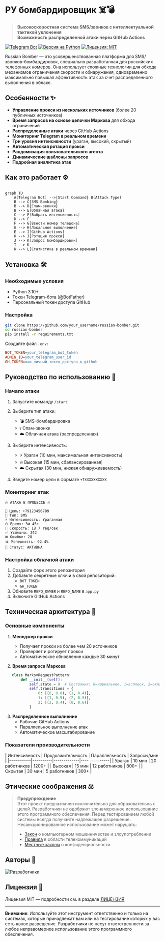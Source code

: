 # РУ бомбардировщик ☠️💣

> **Высокоскоростная система SMS/звонков с интеллектуальной тактикой уклонения**  
> **Возможность распределенной атаки через GitHub Actions**

[![Telegram Bot](https://img.shields.io/badge/Telegram-Bot-blue?logo=telegram)](https://t.me/your_bot)
[![Версия на Python](https://img.shields.io/badge/Python-3.10%2B-blue?logo=python)](https://python.org)
[![Лицензия: MIT](https://img.shields.io/badge/License-MIT-yellow.svg)](https://opensource.org/licenses/MIT)

Russian Bomber — это усовершенствованная платформа для SMS/звонков-бомбардировок, специально разработанная для российских телефонных номеров. Она использует сложные технологии для обхода механизмов ограничения скорости и обнаружения, одновременно максимально повышая эффективность атак за счет распределенного выполнения в облаке.

## Особенности ✨

- **Управление прокси из нескольких источников** (более 20 публичных источников)
- **Время запросов на основе цепочки Маркова** для обхода ограничений
- **Распределенные атаки** через GitHub Actions
- **Мониторинг Telegram в реальном времени**
- **Три уровня интенсивности** (ураган, высокий, скрытый)
- **Автоматическая ротация прокси**
- **Рандомизация пользовательского агента**
- **Динамические шаблоны запросов**
- **Подробная аналитика атак**

## Как это работает ⚙️

```mermaid

graph TD
    A[Telegram Bot] -->|Start Command| B(Attack Type)
    B --> C{SMS Bombing}
    B --> D{Спам-звонки}
    B --> E{Облачная атака}
    C --> F[Выбрать интенсивность]
    D --> F
    F --> G[Ввести номер телефона]
    G --> H[Локальное выполнение]
    E --> I[GitHub Actions]
    H --> J[Ротация прокси]
    J --> K[Запрос бомбардировки]
    I --> K
    K --> L[Статистика в реальном времени]
```

## Установка 🛠️

### Необходимые условия
- Python 3.10+
- Токен Telegram-бота ([@BotFather](https://t.me/BotFather))
- Персональный токен доступа GitHub

### Настройка
```bash
git clone https://github.com/your_username/russian-bomber.git
cd russian-bomber
pip install -r requirements.txt
```

Создайте файл `.env`:
```ini
BOT_TOKEN=your_telegram_bot_token
ADMIN_ID=your_telegram_user_id
GH_TOKEN=ваш_личный_токен_доступа_к_github
```

## Руководство по использованию 📲

### Начало атаки
1. Запустите команду `/start`
2. Выберите тип атаки:
   - 💣 SMS-бомбардировка
   - 📞 Спам-звонки
   - ☁️ Облачная атака (распределенная)

3. Выберите интенсивность:
   - ⚡️ Ураган (10 мин, максимальная интенсивность)
   - 🔥 Высокая (15 мин, сбалансированная)
   - ☁️ Скрытая (30 мин, низкая обнаруживаемость)

4. Введите номер цели в формате `+7XXXXXXXXXX`

### Мониторинг атак
```plaintext
🔥 АТАКА В ПРОЦЕССЕ 🔥

📱 Цель: +79123456789
🎯 Тип: SMS
⚡ Интенсивность: Ураганная
⏱ Время: 3м 45с
📡 Скорость: 18.7 req/сек
✅ Успешно: 342
❌ Ошибки: 28
📊 Успешность: 92.4%
🔰 Статус: АКТИВНА
```

### Настройка облачной атаки
1. Создайте форк этого репозитория
2. Добавьте секретные ключи в свой репозиторий:
   - `BOT_TOKEN`
   - `GH_TOKEN`
3. Обновите `REPO_OWNER` и `REPO_NAME` в `app.py`
4. Включите GitHub Actions

## Техническая архитектура 🧠

### Основные компоненты
1. **Менеджер прокси**
   - Получает прокси из более чем 20 источников
   - Проверяет и ротирует прокси
   - Автоматическое обновление каждые 30 минут

2. **Время запроса Маркова**
```python
   class MarkovRequestPattern:
       def __init__(self):
           self.state = 0  # Состояния: 0=нормальное, 1=всплеск, 2=охлаждение
           self.transitions = {
               0: [(0, 0.6), (1, 0.4)],
               1: [(1, 0.5), (2, 0.5)],
               2: [(2, 0.4), (0, 0.6)]
           }
   ```

3. **Распределенное выполнение**
   - Рабочие GitHub Actions
   - Параллельное выполнение атак
   - Автоматическое масштабирование

### Показатели производительности
| Интенсивность | Продолжительность | Параллельность | Запросы/мин |
|-----------|----------|-------------|---- ----------|
| Ураган | 10 мин   | 20 работников  | 1200+       |
| Высокая      | 15 мин   | 12 работников  | 800+         |
| Скрытая   | 30 мин   | 5 работников   | 300+         |

## Этические соображения ⚖️

> **Предупреждение**  
> Этот проект предназначен исключительно для образовательных целей. Разработчики не одобряют злонамеренное использование этого программного обеспечения. Перед тестированием любой системы всегда получайте надлежащее разрешение. Несанкционированное использование может нарушать:
> - [Закон](https://www.consultant.ru/document/cons_doc_LAW_10699/51c53d82b60ac8c009745bdea3838d507064c6d3) о компьютерном мошенничестве и злоупотреблении 
> - [Правила](https://www.consultant.ru/document/cons_doc_LAW_43224) в области телекоммуникаций
> - [Местные законы](https://www.consultant.ru/document/cons_doc_LAW_48699/c7bb3dc37ecb117e56eda309f4c2bcf177f8aff0) о конфиденциальности

## Авторы 👥

[![Разработчики](https://img.shields.io/badge/Contributor-The%20Real%20Matri-blue)](https://github.com/TheRealMatri)

## Лицензия 📄

Лицензия MIT — подробности см. в разделе [ЛИЦЕНЗИЯ](LICENSE)

---

**Внимание**: Используйте этот инструмент ответственно и только на системах, которые принадлежат вам или на тестирование которых у вас есть явное разрешение. Разработчики не несут ответственности за любое неправомерное использование этого программного обеспечения.

